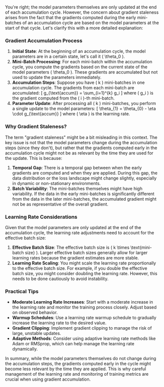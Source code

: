 You're right; the model parameters themselves are only updated at the end of each accumulation cycle. However, the concern about gradient staleness arises from the fact that the gradients computed during the early mini-batches of an accumulation cycle are based on the model parameters at the start of that cycle. Let's clarify this with a more detailed explanation:

### Gradient Accumulation Process

1. **Initial State**: At the beginning of an accumulation cycle, the model parameters are in a certain state, let's call it \( \theta_0 \).
2. **Mini-Batch Processing**: For each mini-batch within the accumulation cycle, you compute the gradients based on the current state of the model parameters \( \theta_0 \). These gradients are accumulated but not used to update the parameters immediately.
3. **Accumulation Steps**: Suppose you have \( k \) mini-batches in one accumulation cycle. The gradients from each mini-batch are accumulated:
   \[
   g_{\text{accum}} = \sum_{i=1}^{k} g_i
   \]
   where \( g_i \) is the gradient computed from the \( i \)-th mini-batch.
4. **Parameter Update**: After processing all \( k \) mini-batches, you perform a single update to the model parameters:
   \[
   \theta_{1} = \theta_{0} - \eta \cdot g_{\text{accum}}
   \]
   where \( \eta \) is the learning rate.

### Why Gradient Staleness?

The term "gradient staleness" might be a bit misleading in this context. The key issue is not that the model parameters change during the accumulation steps (since they don't), but rather that the gradients computed early in the accumulation cycle might not be as relevant by the time they are used for the update. This is because:

1. **Temporal Gap**: There is a temporal gap between when the early gradients are computed and when they are applied. During this gap, the data distribution or the loss landscape might change slightly, especially in dynamic or non-stationary environments.
2. **Batch Variability**: The mini-batches themselves might have high variability. If the data in the early mini-batches is significantly different from the data in the later mini-batches, the accumulated gradient might not be as representative of the overall gradient.

### Learning Rate Considerations

Given that the model parameters are only updated at the end of the accumulation cycle, the learning rate adjustments need to account for the effective batch size:

1. **Effective Batch Size**: The effective batch size is \( k \times \text{mini-batch size} \). Larger effective batch sizes generally allow for larger learning rates because the gradient estimates are more stable.
2. **Learning Rate Scaling**: You might scale the learning rate proportionally to the effective batch size. For example, if you double the effective batch size, you might consider doubling the learning rate. However, this needs to be done cautiously to avoid instability.

### Practical Tips

- **Moderate Learning Rate Increases**: Start with a moderate increase in the learning rate and monitor the training process closely. Adjust based on observed behavior.
- **Warmup Schedules**: Use a learning rate warmup schedule to gradually increase the learning rate to the desired value.
- **Gradient Clipping**: Implement gradient clipping to manage the risk of large, unstable updates.
- **Adaptive Methods**: Consider using adaptive learning rate methods like Adam or RMSprop, which can help manage the learning rate dynamically.

In summary, while the model parameters themselves do not change during the accumulation steps, the gradients computed early in the cycle might become less relevant by the time they are applied. This is why careful management of the learning rate and monitoring of training metrics are crucial when using gradient accumulation.